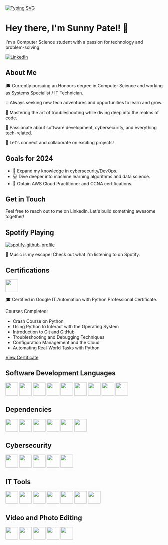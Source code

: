[![Typing SVG](https://readme-typing-svg.herokuapp.com?font=Fira+Code&pause=1000&color=656BF7&random=false&width=435&lines=Honours+Computer+Science;Software+Developer;Systems+Administrator;Network+Architect;Cybersecurity+Specialist;IT+Professional;Team+Leader)](https://git.io/typing-svg)

# Hey there, I'm Sunny Patel! 🚀

I'm a Computer Science student with a passion for technology and problem-solving.

[![LinkedIn](https://img.shields.io/badge/LinkedIn-%230077B5.svg?&style=flat-square&logo=linkedin&logoColor=white)](https://www.linkedin.com/in/sunny-patel-30b460204/)

## About Me

🎓 Currently pursuing an Honours degree in Computer Science and working as Systems Specialist / IT Technician.

💡 Always seeking new tech adventures and opportunities to learn and grow.

🔧 Mastering the art of troubleshooting while diving deep into the realms of code.

🌱 Passionate about software development, cybersecurity, and everything tech-related.

🔗 Let's connect and collaborate on exciting projects!

## Goals for 2024

- 🌟 Expand my knowledge in cybersecurity/DevOps.
- 💻 Dive deeper into machine learning algorithms and data science.
- 🚀 Obtain AWS Cloud Practitioner and CCNA certifications.

## Get in Touch

Feel free to reach out to me on LinkedIn. Let's build something awesome together!

## Spotify Playing

[![spotify-github-profile](https://spotify-github-profile.vercel.app/api/view?uid=sunbunzyt&cover_image=true&theme=default&show_offline=false&background_color=121212&interchange=false&bar_color=53b14f&bar_color_cover=false)](https://github.com/kittinan/spotify-github-profile)

🎵 Music is my escape! Check out what I'm listening to on Spotify.

## Certifications

[<img src="https://www.google.com/images/branding/googlelogo/1x/googlelogo_color_74x24dp.png" height="40">](https://www.coursera.org/professional-certificates/google-it-automation)

🎓 Certified in Google IT Automation with Python Professional Certificate.

Courses Completed:
- Crash Course on Python
- Using Python to Interact with the Operating System
- Introduction to Git and GitHub
- Troubleshooting and Debugging Techniques
- Configuration Management and the Cloud
- Automating Real-World Tasks with Python

[View Certificate](https://www.coursera.org/account/accomplishments/specialization/certificate/82SZFUWF4B3T)

## Software Development Languages

[<img src="https://upload.wikimedia.org/wikipedia/en/3/30/Java_programming_language_logo.svg" height="40">](https://www.java.com/)
[<img src="https://upload.wikimedia.org/wikipedia/commons/c/c3/Python-logo-notext.svg" height="40">](https://www.python.org/)
[<img src="https://upload.wikimedia.org/wikipedia/commons/1/18/ISO_C%2B%2B_Logo.svg" height="40">](https://www.cplusplus.com/)
[<img src="https://upload.wikimedia.org/wikipedia/commons/9/99/Unofficial_JavaScript_logo_2.svg" height="40">](https://developer.mozilla.org/en-US/docs/Web/JavaScript)
[<img src="https://upload.wikimedia.org/wikipedia/commons/4/4c/Typescript_logo_2020.svg" height="40">](https://www.typescriptlang.org/)
[<img src="https://upload.wikimedia.org/wikipedia/commons/6/61/HTML5_logo_and_wordmark.svg" height="40">](https://developer.mozilla.org/en-US/docs/Web/HTML)
[<img src="https://upload.wikimedia.org/wikipedia/commons/d/d5/CSS3_logo_and_wordmark.svg" height="40">](https://developer.mozilla.org/en-US/docs/Web/CSS)
[<img src="https://upload.wikimedia.org/wikipedia/commons/a/a7/React-icon.svg" height="40">](https://reactjs.org/)
[<img src="https://upload.wikimedia.org/wikipedia/commons/d/d9/Node.js_logo.svg" height="40">](https://nodejs.org/)

## Dependencies

[<img src="https://www.java.com/favicon.ico" height="40">](https://www.java.com/)
[<img src="https://upload.wikimedia.org/wikipedia/commons/4/47/Logo_firebase_2019.png" height="40">](https://firebase.google.com/)
[<img src="https://upload.wikimedia.org/wikipedia/commons/0/0a/Python.svg" height="40">](https://www.python.org/)
[<img src="https://upload.wikimedia.org/wikipedia/commons/a/a7/React-icon.svg" height="40">](https://reactjs.org/)
[<img src="https://selenium.dev/images/selenium_logo_square_green.png" height="40">](https://www.selenium.dev/)
[<img src="https://www.raspberrypi.org/app/uploads/2021/05/RPi-Logo-Reg-SCREEN.png" height="40">](https://www.raspberrypi.org/)

## Cybersecurity

[<img src="https://www.kali.org/assets/images/kali-logo.svg" height="40">](https://www.kali.org/)
[<img src="https://upload.wikimedia.org/wikipedia/commons/9/9f/Windows_Subsystem_for_Linux_logo.png" height="40">](https://docs.microsoft.com/en-us/windows/wsl/)
[<img src="https://upload.wikimedia.org/wikipedia/commons/3/3c/Ubuntu_circle_of_friends_%28orange%29.svg" height="40">](https://ubuntu.com/)
[<img src="https://www.wireshark.org/favicon.ico" height="40">](https://www.wireshark.org/)
[<img src="https://upload.wikimedia.org/wikipedia/commons/6/6a/Man_in_the_middle_logo.png" height="40">](https://en.wikipedia.org/wiki/Man-in-the-middle_attack)

## IT Tools

[<img src="https://upload.wikimedia.org/wikipedia/commons/9/9a/Windows_azure_logo.png" height="40">](https://azure.microsoft.com/en-us/)
[<img src="https://upload.wikimedia.org/wikipedia/commons/2/2a/Active_Directory_Domain_Services_Icon.png" height="40">](https://www.microsoft.com/en-us/cloud-platform/active-directory)
[<img src="https://upload.wikimedia.org/wikipedia/commons/9/98/Aruba_Logo.png" height="40">](https://www.arubanetworks.com/)
[<img src="https://www.cisco.com/c/dam/en_us/solutions/industries/images/ios.png" height="40">](https://www.cisco.com/c/en/us/products/ios-nx-os-software/index.html)
[<img src="https://www.netgear.com/images/logos/netgear-logo.png" height="40">](https://www.netgear.com/)
[<img src="https://upload.wikimedia.org/wikipedia/commons/thumb/5/5f/Hyper-V-logo.svg/1200px-Hyper-V-logo.svg.png" height="40">](https://www.microsoft.com/en-us/cloud-platform/hyper-v)
[<img src="https://upload.wikimedia.org/wikipedia/commons/3/3d/Vmware-esxi-logo.jpg" height="40">](https://www.vmware.com/products/esxi-and-esx.html)

## Video and Photo Editing

[<img src="https://upload.wikimedia.org/wikipedia/commons/a/af/Adobe_Photoshop_CC_icon.svg" height="40">](https://www.adobe.com/products/photoshop.html)
[<img src="https://upload.wikimedia.org/wikipedia/commons/e/e3/Adobe_Premiere_Pro_CC_icon.svg" height="40">](https://www.adobe.com/products/premiere.html)
[<img src="https://upload.wikimedia.org/wikipedia/commons/c/cb/Adobe_After_Effects_CC_icon.svg" height="40">](https://www.adobe.com/products/aftereffects.html)
[<img src="https://upload.wikimedia.org/wikipedia/commons/2/20/Cinema_4D_Logo.png" height="40">](https://www.maxon.net/en/)
[<img src="https://upload.wikimedia.org/wikipedia/commons/0/0c/Blender_logo_no_text.svg" height="40">](https://www.blender.org/)

